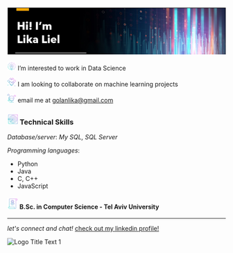 ![](https://github.com/LikaLiel/LikaLiel/blob/main/background%20short.jpg "Logo Title Text 1")

<img src=https://github.com/LikaLiel/LikaLiel/blob/main/idea.png alt="alt text" width=20 height=20> I’m interested to work in Data Science

<img src=https://github.com/LikaLiel/LikaLiel/blob/main/shake-hands.png alt="alt text" width=20 height=20> I am looking to collaborate on machine learning projects

<img src=https://github.com/LikaLiel/LikaLiel/blob/main/global.png alt="alt text" width=20 height=20> email me at golanlika@gmail.com


### <img src=https://github.com/LikaLiel/LikaLiel/blob/main/objective.png alt="alt text" width=25 height=25> Technical Skills 

*Database/server*: _My SQL, SQL Server_

*Programming languages*:
-	Python 
-	Java 
-	C, C++
-	JavaScript

#### <img src=https://github.com/LikaLiel/LikaLiel/blob/main/license.png alt="alt text" width=25 height=25> B.Sc. in Computer Science - Tel Aviv University


---
_let's connect and chat!_ [check out my linkedin profile!](https://www.linkedin.com/in/lika-liel-golan/)

![](https://github.com/LikaLiel/LikaLiel/blob/main/footer.jpg "Logo Title Text 1")

